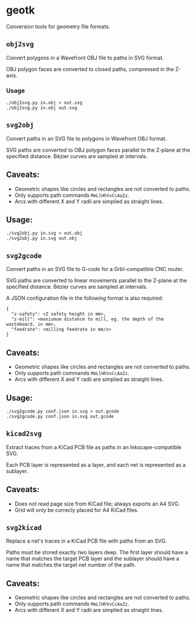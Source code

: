 # geotk

Conversion tools for geometry file formats.


## `obj2svg`

Convert polygons in a Wavefront OBJ file to paths in SVG format.

OBJ polygon faces are converted to closed paths, compressed in the Z-axis.


### Usage

    ./obj2svg.py in.obj > out.svg
    ./obj2svg.py in.obj out.svg


## `svg2obj`

Convert paths in an SVG file to polygons in Wavefront OBJ format.

SVG paths are converted to OBJ polygon faces parallel to the Z-plane at the specified distance. Bézier curves are sampled at intervals.


## Caveats:

-   Geometric shapes like circles and rectangles are not converted to paths.
-   Only supports path commands `MmLlHhVvCcAaZz`.
-   Arcs with different X and Y radii are simplied as straight lines.


## Usage:
    
    ./svg2obj.py in.svg > out.obj
    ./svg2obj.py in.svg out.obj


## `svg2gcode`

Convert paths in an SVG file to G-code for a Grbl-compatible CNC router.

SVG paths are converted to linear movements parallel to the Z-plane at the specified distance. Bézier curves are sampled at intervals.

A JSON configuration file in the following format is also required:

```
{
  "z-safety": <Z safety height in mm>,
  "z-mill": <maxiumum distance to mill, eg. the depth of the wasteboard, in mm>,
  "feedrate": <milling feedrate in mm/s>
}
```


## Caveats:

-   Geometric shapes like circles and rectangles are not converted to paths.
-   Only supports path commands `MmLlHhVvCcAaZz`.
-   Arcs with different X and Y radii are simplied as straight lines.


## Usage:
    
    ./svg2gcode.py conf.json in.svg > out.gcode
    ./svg2gcode.py conf.json in.svg out.gcode


## `kicad2svg`

Extract traces from a KiCad PCB file as paths in an Inkscape-compatible SVG.

Each PCB layer is represented as a layer, and each net is represented as a sublayer.


## Caveats:

-   Does not read page size from KiCad file; always exports an A4 SVG.
-   Grid will only be correcly placed for A4 KiCad files.


## `svg2kicad`

Replace a net's traces in a KiCad PCB file with paths from an SVG.

Paths must be stored exactly two layers deep. The first layer should have a name that matches the target PCB layer and the sublayer should have a name that matches the target net number of the path.


## Caveats:

-   Geometric shapes like circles and rectangles are not converted to paths.
-   Only supports path commands `MmLlHhVvCcAaZz`.
-   Arcs with different X and Y radii are simplied as straight lines.





